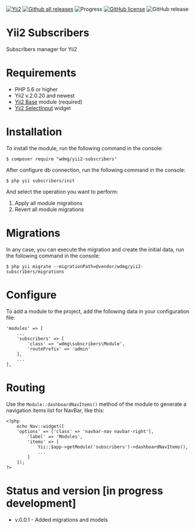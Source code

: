 [![Yii2](https://img.shields.io/badge/required-Yii2_v2.0.20-blue.svg)](https://packagist.org/packages/yiisoft/yii2)
[![Github all releases](https://img.shields.io/github/downloads/wdmg/yii2-subscribers/total.svg)](https://GitHub.com/wdmg/yii2-subscribers/releases/)
![Progress](https://img.shields.io/badge/progress-in_development-red.svg)
[![GitHub license](https://img.shields.io/github/license/wdmg/yii2-subscribers.svg)](https://github.com/wdmg/yii2-subscribers/blob/master/LICENSE)
![GitHub release](https://img.shields.io/github/release/wdmg/yii2-subscribers/all.svg)

# Yii2 Subscribers
Subscribers manager for Yii2

# Requirements 
* PHP 5.6 or higher
* Yii2 v.2.0.20 and newest
* [Yii2 Base](https://github.com/wdmg/yii2-base) module (required)
* [Yii2 SelectInput](https://github.com/wdmg/yii2-selectinput) widget

# Installation
To install the module, run the following command in the console:

`$ composer require "wdmg/yii2-subscribers"`

After configure db connection, run the following command in the console:

`$ php yii subscribers/init`

And select the operation you want to perform:
  1) Apply all module migrations
  2) Revert all module migrations

# Migrations
In any case, you can execute the migration and create the initial data, run the following command in the console:

`$ php yii migrate --migrationPath=@vendor/wdmg/yii2-subscribers/migrations`

# Configure
To add a module to the project, add the following data in your configuration file:

    'modules' => [
        ...
        'subscribers' => [
            'class' => 'wdmg\subscribers\Module',
            'routePrefix' => 'admin'
        ],
        ...
    ],


# Routing
Use the `Module::dashboardNavItems()` method of the module to generate a navigation items list for NavBar, like this:

    <?php
        echo Nav::widget([
        'options' => ['class' => 'navbar-nav navbar-right'],
            'label' => 'Modules',
            'items' => [
                Yii::$app->getModule('subscribers')->dashboardNavItems(),
                ...
            ]
        ]);
    ?>

# Status and version [in progress development]
* v.0.0.1 - Added migrations and models